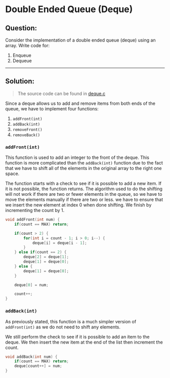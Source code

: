# Double Ended Queue (Deque)
## Question:
Consider the implementation of a double ended queue (deque) using an array. Write code for:

1. Enqueue
2. Dequeue

---

## Solution: 
> The source code can be found in [deque.c](/Questions_&_Solutions/deque.c)

Since a deque allows us to add and remove items from both ends of the queue, we have to implement four functions:

1. `addFront(int)`
2. `addBack(int)`
3. `removeFront()`
4. `removeBack()` 

### `addFront(int)`

This function is used to add an integer to the front of the deque. This function is more complicated than the `addBack(int)` function due to the fact that we have to shift all of the elements in the original array to the right one space.

The function starts with a check to see if it is possible to add a new item. If it is not possible, the function returns. The algorithm used to do the shifting will not work if there are two or fewer elements in the queue, so we have to move the elements manually if there are two or less. we have to ensure that we insert the new element at index 0 when done shifting. We finish by incrementing the count by 1.
```c
void addFront(int num) {
    if(count == MAX) return;

    if(count > 2) {        
        for(int i = count - 1; i > 0; i--) {
            deque[i] = deque[i - 1];
        }
    } else if(count == 2) {
        deque[2] = deque[1];
        deque[1] = deque[0];
    } else {
        deque[1] = deque[0];
    }

    deque[0] = num; 

    count++;
}
```

### `addBack(int)`

As previously stated, this function is a much simpler version of `addFront(int)` as we do not need to shift any elements.

We still perform the check to see if it is possible to add an item to the deque. We then insert the new item at the end of the list then increment the count.

```c
void addBack(int num) {
    if(count == MAX) return;
    deque[count++] = num;
}
```